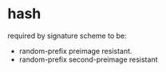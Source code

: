 # hash

required by signature scheme to be:
- random-prefix preimage resistant.
- random-prefix second-preimage resistant
